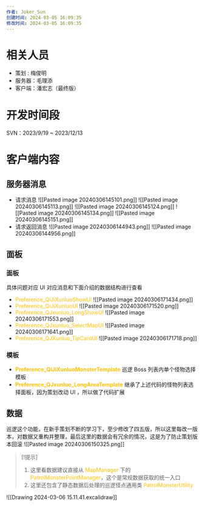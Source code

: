 ```yaml
---
作者: Joker_Sun
创建时间: 2024-03-05 16:09:35
修改时间: 2024-03-05 16:09:35 
--- 
```


# 相关人员
- 策划 : 梅俊明
- 服务器：毛理添
- 客户端：潘宏志（最终版）

# 开发时间段
SVN：2023/9/19 ~ 2023/12/13

# 客户端内容
## 服务器消息
- 请求消息
![[Pasted image 20240306145101.png]]
![[Pasted image 20240306145113.png]]
![[Pasted image 20240306145124.png]]
![[Pasted image 20240306145134.png]]
![[Pasted image 20240306145151.png]]
- 请求返回消息
![[Pasted image 20240306144943.png]]
![[Pasted image 20240306144956.png]]
## 面板
### 面板
具体问题对应 UI 对应消息和下面介绍的数据结构进行查看
- <font color="#ffc000">Preference_QiJiXunluoShowUI</font>
![[Pasted image 20240306171434.png]]
- <font color="#ffc000">Preference_QiJiXunluoUI</font>
![[Pasted image 20240306171520.png]]
- <font color="#ffc000">Preference_QJxunluo_LongShowUI</font>
![[Pasted image 20240306171553.png]]
- <font color="#ffc000">Preference_QJxunluo_SelectMapUI</font>
![[Pasted image 20240306171641.png]]
- <font color="#ffc000">Preference_QJXunluo_TipCardUI</font>
![[Pasted image 20240306171718.png]]
### 模板
- **<font color="#ffc000">Preference_QiJiXunluoMonsterTemplate</font>**
巡逻 Boss 列表内单个怪物选择模板
- **<font color="#ffc000">Preference_QJxunluo_LongAreaTemplate</font>**
继承了上述代码的怪物列表选择面板，因为策划改动 UI ，所以做了代码扩展

## 数据
巡逻这个功能，在新手策划不断的学习下，至少修改了四五版，所以这里每改一版本，对数据又重构并整理，最后这里的数据会有冗余的情况，这是为了防止策划版本回滚
![[Pasted image 20240306150325.png]]
>[!提示]
>1. 这里看数据建议直接从 <font color="#ffc000">MapManager</font> 下的 <font color="#ffc000">PatrolMonsterPointManager</font>，这个是常规数据获取的统一入口
>2. 这里还包含了静态数据后处理的巡逻怪点通用类 <font color="#ffc000">PatrolMonsterUtility</font>

![[Drawing 2024-03-06 15.11.41.excalidraw]]
